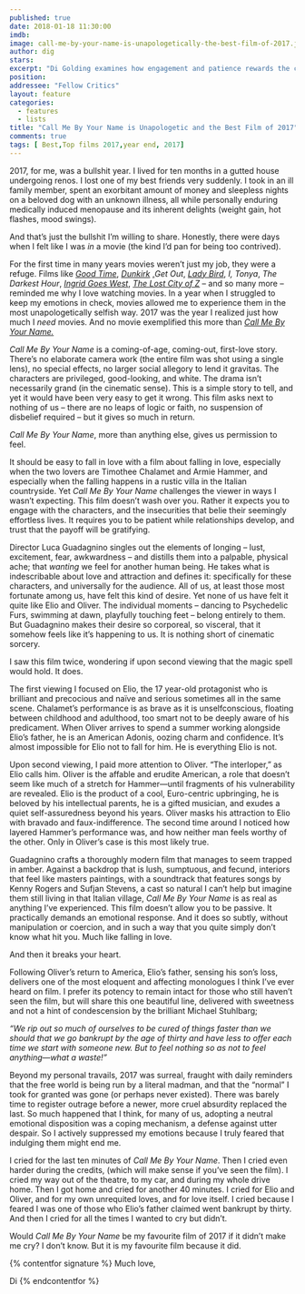 ```yaml
---
published: true
date: 2018-01-18 11:30:00
imdb: 
image: call-me-by-your-name-is-unapologetically-the-best-film-of-2017.jpg
author: dig 
stars: 
excerpt: "Di Golding examines how engagement and patience rewards the challenges of <em>Call Me By Your Name</em>."
position: 
addressee: "Fellow Critics"
layout: feature
categories: 
  - features
  - lists
title: "Call Me By Your Name is Unapologetic and the Best Film of 2017"
comments: true
tags: [ Best,Top films 2017,year end, 2017]
---
```

2017, for me, was a bullshit year. I lived for ten months in a gutted house undergoing renos. I lost one of my best friends very suddenly. I took in an ill family member, spent an exorbitant amount of money and sleepless nights on a beloved dog with an unknown illness, all while personally enduring medically induced menopause and its inherent delights (weight gain, hot flashes, mood swings).

And that’s just the bullshit I’m willing to share. Honestly, there were days when I felt like I was _in_ a movie (the kind I’d pan for being too contrived).

For the first time in many years movies weren’t just my job, they were a refuge. Films like [_Good Time_](http://www.dearcastandcrew.com/content/2017/9/6/good-time.html), [_Dunkirk_](http://www.dearcastandcrew.com/content/2017/7/21/dunkirk.html) [,](http://www.dearcastandcrew.com/content/2017/7/21/dunkirk.html)_Get Out_, [_Lady Bird_](http://www.dearcastandcrew.com/content/2017/12/18/lady-bird.html), _I, Tonya_, _The Darkest Hour_, [_Ingrid Goes West_](http://www.dearcastandcrew.com/content/2017/11/21/ingrid-goes-west.html), [_The Lost City of Z_](http://www.dearcastandcrew.com/content/2017/4/27/the-lost-city-of-z.html) – and so many more – reminded me why I love watching movies. In a year when I struggled to keep my emotions in check, movies allowed me to experience them in the most unapologetically selfish way. 2017 was the year I realized just how much I _need_ movies. And no movie exemplified this more than [_Call Me By Your Name._](http://www.dearcastandcrew.com/content/2018/1/8/call-me-by-your-name.html)

_Call Me By Your Name_ is a coming-of-age, coming-out, first-love story. There’s no elaborate camera work (the entire film was shot using a single lens), no special effects, no larger social allegory to lend it gravitas. The characters are privileged, good-looking, and white. The drama isn’t necessarily grand (in the cinematic sense). This is a simple story to tell, and yet it would have been very easy to get it wrong. This film asks next to nothing of us – there are no leaps of logic or faith, no suspension of disbelief required – but it gives so much in return.

_Call Me By Your Name_, more than anything else, gives us permission to feel.

It should be easy to fall in love with a film about falling in love, especially when the two lovers are Timothee Chalamet and Armie Hammer, and especially when the falling happens in a rustic villa in the Italian countryside. Yet _Call Me By Your Name_ challenges the viewer in ways I wasn’t expecting. This film doesn’t wash over you. Rather it expects you to engage with the characters, and the insecurities that belie their seemingly effortless lives. It requires you to be patient while relationships develop, and trust that the payoff will be gratifying.

Director Luca Guadagnino singles out the elements of longing – lust, excitement, fear, awkwardness – and distills them into a palpable, physical ache; that _wanting_ we feel for another human being. He takes what is indescribable about love and attraction and defines it: specifically for these characters, and universally for the audience.  All of us, at least those most fortunate among us, have felt this kind of desire. Yet none of us have felt it quite like Elio and Oliver. The individual moments – dancing to Psychedelic Furs, swimming at dawn, playfully touching feet – belong entirely to them. But Guadagnino makes their desire so corporeal, so visceral, that it somehow feels like it’s happening to us. It is nothing short of cinematic sorcery.

I saw this film twice, wondering if upon second viewing that the magic spell would hold. It does.

The first viewing I focused on Elio, the 17 year-old protagonist who is brilliant and precocious and naïve and serious sometimes all in the same scene. Chalamet’s performance is as brave as it is unselfconscious, floating between childhood and adulthood, too smart not to be deeply aware of his predicament. When Oliver arrives to spend a summer working alongside Elio’s father, he is an American Adonis, oozing charm and confidence. It’s almost impossible for Elio not to fall for him. He is everything Elio is not.

Upon second viewing, I paid more attention to Oliver. “The interloper,” as Elio calls him. Oliver is the affable and erudite American, a role that doesn’t seem like much of a stretch for Hammer—until fragments of his vulnerability are revealed. Elio is the product of a cool, Euro-centric upbringing, he is beloved by his intellectual parents, he is a gifted musician, and exudes a quiet self-assuredness beyond his years. Oliver masks his attraction to Elio with bravado and faux-indifference. The second time around I noticed how layered Hammer’s performance was, and how neither man feels worthy of the other. Only in Oliver’s case is this most likely true.

Guadagnino crafts a thoroughly modern film that manages to seem trapped in amber. Against a backdrop that is lush, sumptuous, and fecund, interiors that feel like masters paintings, with a soundtrack that features songs by Kenny Rogers and Sufjan Stevens, a cast so natural I can’t help but imagine them still living in that Italian village, _Call Me By Your Name_ is as real as anything I’ve experienced. This film doesn’t allow you to be passive. It practically demands an emotional response. And it does so subtly, without manipulation or coercion, and in such a way that you quite simply don’t know what hit you. Much like falling in love.

And then it breaks your heart.

Following Oliver’s return to America, Elio’s father, sensing his son’s loss, delivers one of the most eloquent and affecting monologues I think I’ve ever heard on film. I prefer its potency to remain intact for those who still haven’t seen the film, but will share this one beautiful line, delivered with sweetness and not a hint of condescension by the brilliant Michael Stuhlbarg;

_“We rip out so much of ourselves to be cured of things faster than we should that we go bankrupt by the age of thirty and have less to offer each time we start with someone new. But to feel nothing so as not to feel anything—what a waste!”_

Beyond my personal travails, 2017 was surreal, fraught with daily reminders that the free world is being run by a literal madman, and that the “normal” I took for granted was gone (or perhaps never existed). There was barely time to register outrage before a newer, more cruel absurdity replaced the last. So much happened that I think, for many of us, adopting a neutral emotional disposition was a coping mechanism, a defense against utter despair. So I actively suppressed my emotions because I truly feared that indulging them might end me.

I cried for the last ten minutes of _Call Me By Your Name_. Then I cried even harder during the credits, (which will make sense if you’ve seen the film). I cried my way out of the theatre, to my car, and during my whole drive home. Then I got home and cried for another 40 minutes. I cried for Elio and Oliver, and for my own unrequited loves, and for love itself.  I cried because I feared I was one of those who Elio’s father claimed went bankrupt by thirty. And then I cried for all the times I wanted to cry but didn’t.

Would _Call Me By Your Name_ be my favourite film of 2017 if it didn’t make me cry? I don’t know. But it is my favourite film because it did.

{%  contentfor signature %}
Much love,

Di
{%  endcontentfor %}
